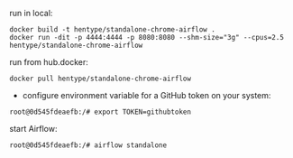run in local:
```
docker build -t hentype/standalone-chrome-airflow .
docker run -dit -p 4444:4444 -p 8080:8080 --shm-size="3g" --cpus=2.5 hentype/standalone-chrome-airflow
```

run from hub.docker:
```
docker pull hentype/standalone-chrome-airflow
```

* configure environment variable for a GitHub token on your system:
```
root@0d545fdeaefb:/# export TOKEN=githubtoken
```

start Airflow:
```
root@0d545fdeaefb:/# airflow standalone
```
